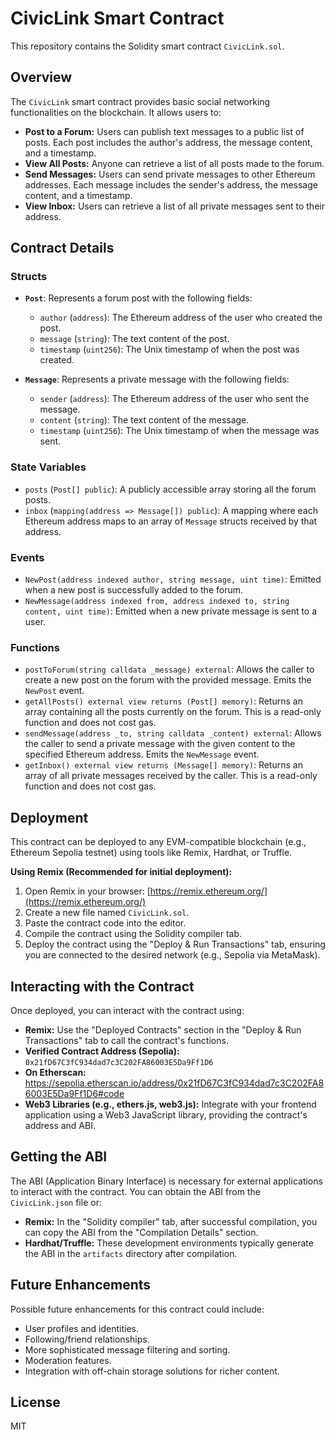 # CivicLink Smart Contract

This repository contains the Solidity smart contract `CivicLink.sol`.

## Overview

The `CivicLink` smart contract provides basic social networking functionalities on the blockchain. It allows users to:

* **Post to a Forum:** Users can publish text messages to a public list of posts. Each post includes the author's address, the message content, and a timestamp.
* **View All Posts:** Anyone can retrieve a list of all posts made to the forum.
* **Send Messages:** Users can send private messages to other Ethereum addresses. Each message includes the sender's address, the message content, and a timestamp.
* **View Inbox:** Users can retrieve a list of all private messages sent to their address.

## Contract Details

### Structs

* **`Post`**: Represents a forum post with the following fields:
    * `author` (`address`): The Ethereum address of the user who created the post.
    * `message` (`string`): The text content of the post.
    * `timestamp` (`uint256`): The Unix timestamp of when the post was created.

* **`Message`**: Represents a private message with the following fields:
    * `sender` (`address`): The Ethereum address of the user who sent the message.
    * `content` (`string`): The text content of the message.
    * `timestamp` (`uint256`): The Unix timestamp of when the message was sent.

### State Variables

* `posts` (`Post[] public`): A publicly accessible array storing all the forum posts.
* `inbox` (`mapping(address => Message[]) public`): A mapping where each Ethereum address maps to an array of `Message` structs received by that address.

### Events

* `NewPost(address indexed author, string message, uint time)`: Emitted when a new post is successfully added to the forum.
* `NewMessage(address indexed from, address indexed to, string content, uint time)`: Emitted when a new private message is sent to a user.

### Functions

* `postToForum(string calldata _message) external`: Allows the caller to create a new post on the forum with the provided message. Emits the `NewPost` event.
* `getAllPosts() external view returns (Post[] memory)`: Returns an array containing all the posts currently on the forum. This is a read-only function and does not cost gas.
* `sendMessage(address _to, string calldata _content) external`: Allows the caller to send a private message with the given content to the specified Ethereum address. Emits the `NewMessage` event.
* `getInbox() external view returns (Message[] memory)`: Returns an array of all private messages received by the caller. This is a read-only function and does not cost gas.

## Deployment

This contract can be deployed to any EVM-compatible blockchain (e.g., Ethereum Sepolia testnet) using tools like Remix, Hardhat, or Truffle.

**Using Remix (Recommended for initial deployment):**

1.  Open Remix in your browser: [https://remix.ethereum.org/](https://remix.ethereum.org/)
2.  Create a new file named `CivicLink.sol`.
3.  Paste the contract code into the editor.
4.  Compile the contract using the Solidity compiler tab.
5.  Deploy the contract using the "Deploy & Run Transactions" tab, ensuring you are connected to the desired network (e.g., Sepolia via MetaMask).

## Interacting with the Contract

Once deployed, you can interact with the contract using:

* **Remix:** Use the "Deployed Contracts" section in the "Deploy & Run Transactions" tab to call the contract's functions.
* **Verified Contract Address (Sepolia):** `0x21fD67C3fC934dad7c3C202FA86003E5Da9Ff1D6`
* **On Etherscan:** https://sepolia.etherscan.io/address/0x21fD67C3fC934dad7c3C202FA86003E5Da9Ff1D6#code
* **Web3 Libraries (e.g., ethers.js, web3.js):** Integrate with your frontend application using a Web3 JavaScript library, providing the contract's address and ABI.

## Getting the ABI

The ABI (Application Binary Interface) is necessary for external applications to interact with the contract. You can obtain the ABI from the `CivicLink.json` file or:
* **Remix:** In the "Solidity compiler" tab, after successful compilation, you can copy the ABI from the "Compilation Details" section.
* **Hardhat/Truffle:** These development environments typically generate the ABI in the `artifacts` directory after compilation.

## Future Enhancements

Possible future enhancements for this contract could include:

* User profiles and identities.
* Following/friend relationships.
* More sophisticated message filtering and sorting.
* Moderation features.
* Integration with off-chain storage solutions for richer content.

## License

MIT
